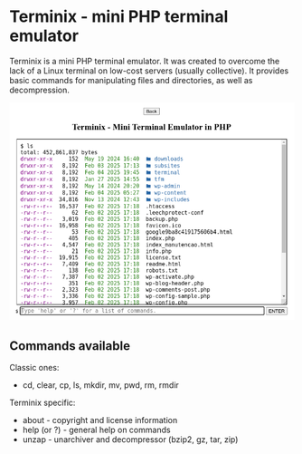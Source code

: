 # Terminix - mini PHP terminal emulator

Terminix is ​​a mini PHP terminal emulator. It was created to overcome the lack of a Linux terminal on low-cost servers (usually collective). It provides basic commands for manipulating files and directories, as well as decompression.

![Terminix](screenshot.png)

## Commands available

Classic ones:
 * cd, clear, cp, ls, mkdir, mv, pwd, rm, rmdir
 
Terminix specific:
 * about - copyright and license information
 * help (or ?) - general help on commands
 * unzap - unarchiver and decompressor (bzip2, gz, tar, zip)